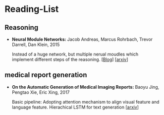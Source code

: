 # Reading-List

## Reasoning
* **Neural Module Networks:** Jacob Andreas, Marcus Rohrbach, Trevor Darrell, Dan Klein, 2015

  Instead of a huge network, but multiple nerual moudles which implement different steps of the reasoning.
[[Blog](https://bair.berkeley.edu/blog/2017/06/20/learning-to-reason-with-neural-module-networks/)]
[[arxiv](https://arxiv.org/abs/1511.02799)]

## medical report generation
* **On the Automatic Generation of Medical Imaging Reports:** Baoyu Jing, Pengtao Xie, Eric Xing, 2017

  Basic pipeline: Adopting attention mechanism to align visual feature and language feature. Hierachical LSTM for text generation
  [[arxiv](https://arxiv.org/abs/1711.08195)]
